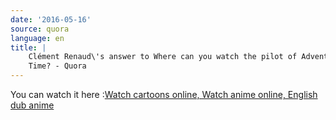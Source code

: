 ```yaml
---
date: '2016-05-16'
source: quora
language: en
title: |
    Clément Renaud\'s answer to Where can you watch the pilot of Adventure
    Time? - Quora
---
```


You can watch it here :[Watch cartoons online, Watch anime online,
English dub
anime](http://www.watchcartoononline.com/adventure-time-pilot)
